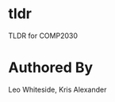 # tldr
TLDR for COMP2030

# Authored By
Leo Whiteside, <!--- PUT YOUR NAMES HERE !--->
Kris Alexander
